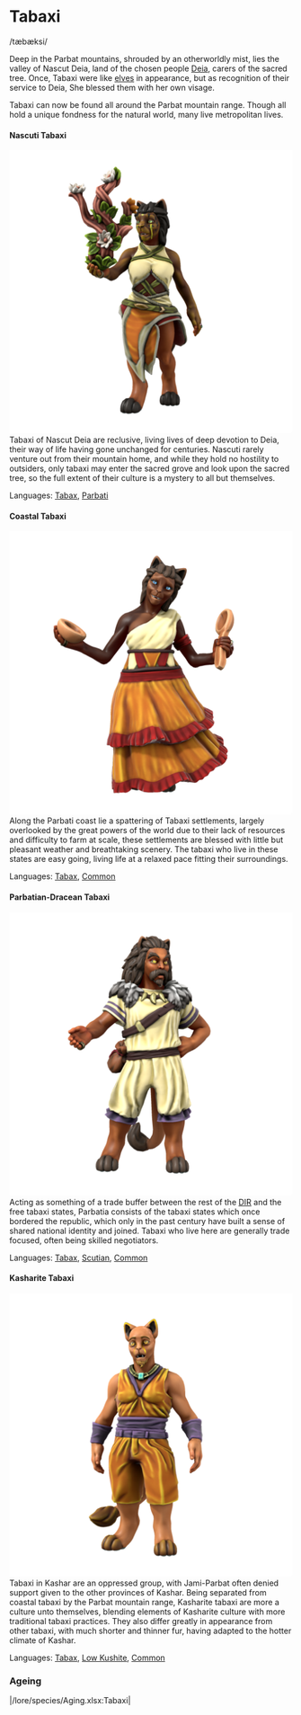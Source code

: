 # Tabaxi
/tæbæksi/

Deep in the Parbat mountains, shrouded by an otherworldly mist, lies the valley of Nascut Deia, land of the chosen people [Deia](/lore/cosmology/fey/deia), carers of the sacred tree. Once, Tabaxi were like [elves](/lore/species/elf) in appearance, but as recognition of their service to Deia, She blessed them with her own visage.

Tabaxi can now be found all around the Parbat mountain range. Though all hold a unique fondness for the natural world, many live metropolitan lives.

#### Nascuti Tabaxi
![](tabaxi-nascuti.png)
Tabaxi of Nascut Deia are reclusive, living lives of deep devotion to Deia, their way of life having gone unchanged for centuries. Nascuti rarely venture out from their mountain home, and while they hold no hostility to outsiders, only tabaxi may enter the sacred grove and look upon the sacred tree, so the full extent of their culture is a mystery to all but themselves.

Languages: [Tabax](/lore/languages/parbati#tabax), [Parbati](/lore/languages/parbati)

#### Coastal Tabaxi
![](tabaxi-coastal.png)
Along the Parbati coast lie a spattering of Tabaxi settlements, largely overlooked by the great powers of the world due to their lack of resources and difficulty to farm at scale, these settlements are blessed with little but pleasant weather and breathtaking scenery. The tabaxi who live in these states are easy going, living life at a relaxed pace fitting their surroundings.

Languages: [Tabax](/lore/languages/parbati#tabax), [Common](/lore/languages/common)

#### Parbatian-Dracean Tabaxi
![](tabaxi-parbatian.png)
Acting as something of a trade buffer between the rest of the [DIR](/places/dracean_intercoastal_republic) and the free tabaxi states, Parbatia consists of the tabaxi states which once bordered the republic, which only in the past century have built a sense of shared national identity and joined. Tabaxi who live here are generally trade focused, often being skilled negotiators.

Languages: [Tabax](/lore/languages/parbati#tabax), [Scutian](/lore/languages/parbati#scutian), [Common](/lore/languages/common)

#### Kasharite Tabaxi
![](tabaxi-kashar.png)
Tabaxi in Kashar are an oppressed group, with Jami-Parbat often denied support given to the other provinces of Kashar. Being separated from coastal tabaxi by the Parbat mountain range, Kasharite tabaxi are more a culture unto themselves, blending elements of Kasharite culture with more traditional tabaxi practices. They also differ greatly in appearance from other tabaxi, with much shorter and thinner fur, having adapted to the hotter climate of Kashar.

Languages: [Tabax](/lore/languages/parbati#tabax), [Low Kushite](/lore/languages/kushite#low-kushite), [Common](/lore/languages/common)

### Ageing
|/lore/species/Aging.xlsx:Tabaxi|